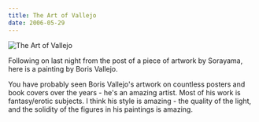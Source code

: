 ```yaml
---
title: The Art of Vallejo
date: 2006-05-29
---
```


![The Art of Vallejo](https://source.unsplash.com/LuQ2ex5HY3c/1600x900)

Following on last night from the post of a piece of artwork by Sorayama, here is a painting by Boris Vallejo.

You have probably seen Boris Vallejo's artwork on countless posters and book covers over the years - he's an amazing artist. Most of his work is fantasy/erotic subjects. I think his style is amazing - the quality of the light, and the solidity of the figures in his paintings is amazing.